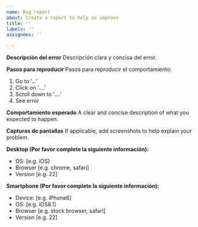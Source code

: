 ```yaml
---
name: Bug report
about: Create a report to help us improve
title: ''
labels: ''
assignees: ''

---
```


**Descripción del error**
Descripción clara y concisa del error.

**Pasos para reproducir**
Pasos para reproducir el comportamiento:
1. Go to '...'
2. Click on '....'
3. Scroll down to '....'
4. See error

**Comportamiento esperado**
A clear and concise description of what you expected to happen.

**Capturas de pantallas**
If applicable, add screenshots to help explain your problem.

**Desktop (Por favor complete la siguiente información):**
 - OS: [e.g. iOS]
 - Browser [e.g. chrome, safari]
 - Version [e.g. 22]

**Smartphone (Por favor complete la siguiente información):**
 - Device: [e.g. iPhone6]
 - OS: [e.g. iOS8.1]
 - Browser [e.g. stock browser, safari]
 - Version [e.g. 22]
